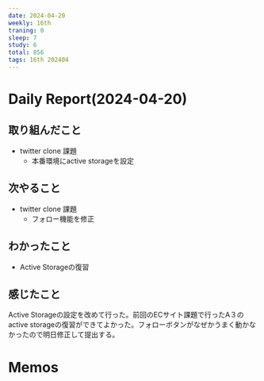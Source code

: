 ```yaml
---
date: 2024-04-20
weekly: 16th
traning: 0
sleep: 7
study: 6
total: 856
tags: 16th 202404 
---
```

# Daily Report(2024-04-20)
## 取り組んだこと
- twitter clone 課題
	- 本番環境にactive storageを設定
## 次やること
- twitter clone 課題 
	- フォロー機能を修正
## わかったこと
- Active Storageの復習
## 感じたこと
Active Storageの設定を改めて行った。前回のECサイト課題で行ったA３のactive storageの復習ができてよかった。フォローボタンがなぜかうまく動かなかったので明日修正して提出する。
# Memos